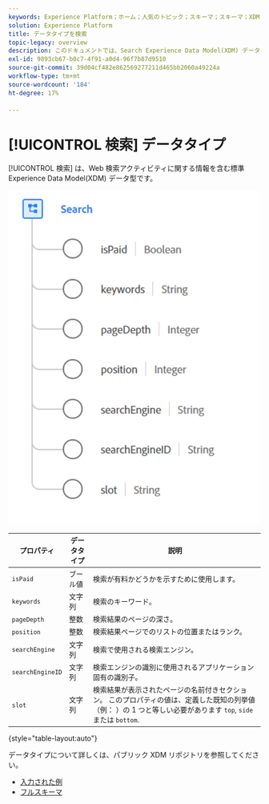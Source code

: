 ```yaml
---
keywords: Experience Platform；ホーム；人気のトピック；スキーマ；スキーマ；XDM；フィールド；スキーマ；スキーマ；検索；データ型；データ型；
solution: Experience Platform
title: データタイプを検索
topic-legacy: overview
description: このドキュメントでは、Search Experience Data Model(XDM) データタイプの概要を説明します。
exl-id: 9893cb67-b0c7-4f91-a0d4-96f7b87d9510
source-git-commit: 39d04cf482e862569277211d465bb2060a49224a
workflow-type: tm+mt
source-wordcount: '184'
ht-degree: 17%

---
```


# [!UICONTROL 検索] データタイプ

[!UICONTROL 検索] は、Web 検索アクティビティに関する情報を含む標準 Experience Data Model(XDM) データ型です。

<img src="../images/data-types/search.PNG" width="500" /><br />

| プロパティ | データタイプ | 説明 |
| --- | --- | --- |
| `isPaid` | ブール値 | 検索が有料かどうかを示すために使用します。 |
| `keywords` | 文字列 | 検索のキーワード。 |
| `pageDepth` | 整数 | 検索結果のページの深さ。 |
| `position` | 整数 | 検索結果ページでのリストの位置またはランク。 |
| `searchEngine` | 文字列 | 検索で使用される検索エンジン。 |
| `searchEngineID` | 文字列 | 検索エンジンの識別に使用されるアプリケーション固有の識別子。 |
| `slot` | 文字列 | 検索結果が表示されたページの名前付きセクション。 このプロパティの値は、定義した既知の列挙値（例： ）の 1 つと等しい必要があります `top`, `side`または `bottom`. |

{style=&quot;table-layout:auto&quot;}

データタイプについて詳しくは、パブリック XDM リポジトリを参照してください。

* [入力された例](https://github.com/adobe/xdm/blob/master/components/datatypes/search.example.1.json)
* [フルスキーマ](https://github.com/adobe/xdm/blob/master/components/datatypes/search.schema.json)
